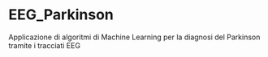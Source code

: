 # EEG_Parkinson
Applicazione di algoritmi di Machine Learning per la diagnosi del Parkinson tramite i tracciati EEG
